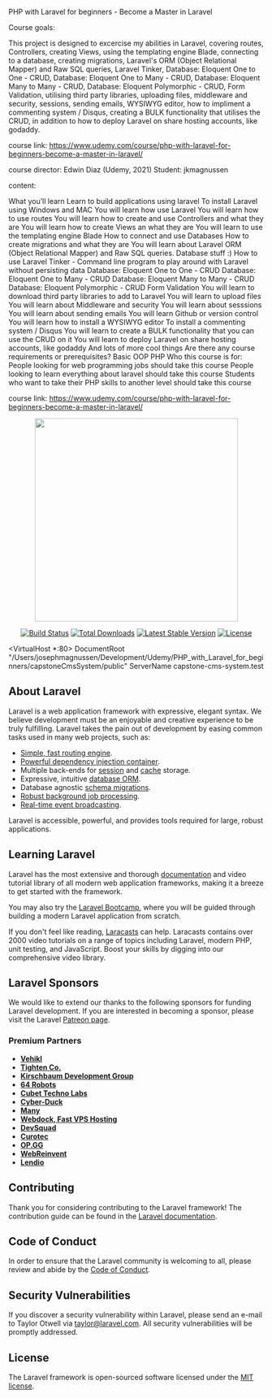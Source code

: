 PHP with Laravel for beginners - Become a Master in Laravel

Course goals:

This project is designed to excercise my abilities in Laravel, covering routes, Controllers, creating Views, using the templating engine Blade, connecting to a database, creating migrations, Laravel's ORM (Object Relational Mapper) and Raw SQL queries, Laravel Tinker, Database: Eloquent One to One - CRUD, Database: Eloquent One to Many - CRUD, Database: Eloquent Many to Many - CRUD, Database: Eloquent Polymorphic - CRUD, Form Validation, utilising third party libraries, uploading files, middleware and security, sessions, sending emails, WYSIWYG editor, how to impliment a commenting system / Disqus, creating a BULK functionality that utilises the CRUD, in addition to how to deploy Laravel on share hosting accounts, like godaddy.

course link: https://www.udemy.com/course/php-with-laravel-for-beginners-become-a-master-in-laravel/

course director: Edwin Diaz (Udemy, 2021) Student: jkmagnussen

content:

What you’ll learn Learn to build applications using laravel To install Laravel using Windows and MAC You will learn how use Laravel You will learn how to use routes You will learn how to create and use Controllers and what they are You will learn how to create Views an what they are You will learn to use the templating engine Blade How to connect and use Databases How to create migrations and what they are You will learn about Laravel ORM (Object Relational Mapper) and Raw SQL queries. Database stuff :) How to use Laravel Tinker - Command line program to play around with Laravel without persisting data Database: Eloquent One to One - CRUD Database: Eloquent One to Many - CRUD Database: Eloquent Many to Many - CRUD Database: Eloquent Polymorphic - CRUD Form Validation You will learn to download third party libraries to add to Laravel You will learn to upload files You will learn about Middleware and security You will learn about sesssions You will learn about sending emails You will learn Github or version control You will learn how to install a WYSIWYG editor To install a commenting system / Disqus You will learn to create a BULK functionality that you can use the CRUD on it You will learn to deploy Laravel on share hosting accounts, like godaddy And lots of more cool things Are there any course requirements or prerequisites? Basic OOP PHP Who this course is for: People looking for web programming jobs should take this course People looking to learn everything about laravel should take this course Students who want to take their PHP skills to another level should take this course

course link: https://www.udemy.com/course/php-with-laravel-for-beginners-become-a-master-in-laravel/

<p align="center"><a href="https://laravel.com" target="_blank"><img src="https://raw.githubusercontent.com/laravel/art/master/logo-lockup/5%20SVG/2%20CMYK/1%20Full%20Color/laravel-logolockup-cmyk-red.svg" width="400"></a></p>

<p align="center">
<a href="https://github.com/laravel/framework/actions"><img src="https://github.com/laravel/framework/workflows/tests/badge.svg" alt="Build Status"></a>
<a href="https://packagist.org/packages/laravel/framework"><img src="https://img.shields.io/packagist/dt/laravel/framework" alt="Total Downloads"></a>
<a href="https://packagist.org/packages/laravel/framework"><img src="https://img.shields.io/packagist/v/laravel/framework" alt="Latest Stable Version"></a>
<a href="https://packagist.org/packages/laravel/framework"><img src="https://img.shields.io/packagist/l/laravel/framework" alt="License"></a>
</p>

<VirtualHost \*:80>
DocumentRoot "/Users/josephmagnussen/Development/Udemy/PHP_with_Laravel_for_beginners/capstoneCmsSystem/public"
ServerName capstone-cms-system.test
</VirtualHost>

## About Laravel

Laravel is a web application framework with expressive, elegant syntax. We believe development must be an enjoyable and creative experience to be truly fulfilling. Laravel takes the pain out of development by easing common tasks used in many web projects, such as:

-   [Simple, fast routing engine](https://laravel.com/docs/routing).
-   [Powerful dependency injection container](https://laravel.com/docs/container).
-   Multiple back-ends for [session](https://laravel.com/docs/session) and [cache](https://laravel.com/docs/cache) storage.
-   Expressive, intuitive [database ORM](https://laravel.com/docs/eloquent).
-   Database agnostic [schema migrations](https://laravel.com/docs/migrations).
-   [Robust background job processing](https://laravel.com/docs/queues).
-   [Real-time event broadcasting](https://laravel.com/docs/broadcasting).

Laravel is accessible, powerful, and provides tools required for large, robust applications.

## Learning Laravel

Laravel has the most extensive and thorough [documentation](https://laravel.com/docs) and video tutorial library of all modern web application frameworks, making it a breeze to get started with the framework.

You may also try the [Laravel Bootcamp](https://bootcamp.laravel.com), where you will be guided through building a modern Laravel application from scratch.

If you don't feel like reading, [Laracasts](https://laracasts.com) can help. Laracasts contains over 2000 video tutorials on a range of topics including Laravel, modern PHP, unit testing, and JavaScript. Boost your skills by digging into our comprehensive video library.

## Laravel Sponsors

We would like to extend our thanks to the following sponsors for funding Laravel development. If you are interested in becoming a sponsor, please visit the Laravel [Patreon page](https://patreon.com/taylorotwell).

### Premium Partners

-   **[Vehikl](https://vehikl.com/)**
-   **[Tighten Co.](https://tighten.co)**
-   **[Kirschbaum Development Group](https://kirschbaumdevelopment.com)**
-   **[64 Robots](https://64robots.com)**
-   **[Cubet Techno Labs](https://cubettech.com)**
-   **[Cyber-Duck](https://cyber-duck.co.uk)**
-   **[Many](https://www.many.co.uk)**
-   **[Webdock, Fast VPS Hosting](https://www.webdock.io/en)**
-   **[DevSquad](https://devsquad.com)**
-   **[Curotec](https://www.curotec.com/services/technologies/laravel/)**
-   **[OP.GG](https://op.gg)**
-   **[WebReinvent](https://webreinvent.com/?utm_source=laravel&utm_medium=github&utm_campaign=patreon-sponsors)**
-   **[Lendio](https://lendio.com)**

## Contributing

Thank you for considering contributing to the Laravel framework! The contribution guide can be found in the [Laravel documentation](https://laravel.com/docs/contributions).

## Code of Conduct

In order to ensure that the Laravel community is welcoming to all, please review and abide by the [Code of Conduct](https://laravel.com/docs/contributions#code-of-conduct).

## Security Vulnerabilities

If you discover a security vulnerability within Laravel, please send an e-mail to Taylor Otwell via [taylor@laravel.com](mailto:taylor@laravel.com). All security vulnerabilities will be promptly addressed.

## License

The Laravel framework is open-sourced software licensed under the [MIT license](https://opensource.org/licenses/MIT).
